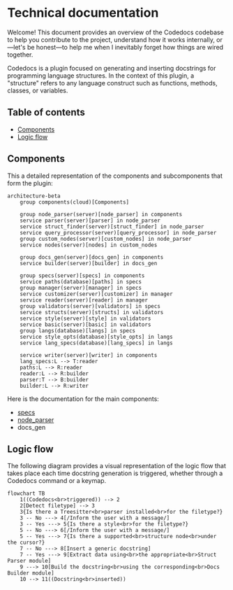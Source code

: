 # Technical documentation

Welcome! This document provides an overview of the Codedocs codebase to
help you contribute to the project, understand how it works internally,
or—let's be honest—to help me when I inevitably forget how things are wired
together.

Codedocs is a plugin focused on generating and inserting docstrings for
programming language structures. In the context of this plugin, a "structure"
refers to any language construct such as functions, methods, classes, or variables.

## Table of contents

- [Components](#components)
- [Logic flow](#logic-flow)

## Components

This a detailed representation of the components and subcomponents that form the
plugin:

```mermaid
architecture-beta
    group components(cloud)[Components]

    group node_parser(server)[node_parser] in components
    service parser(server)[parser] in node_parser
    service struct_finder(server)[struct_finder] in node_parser
    service query_processor(server)[query_processor] in node_parser
    group custom_nodes(server)[custom_nodes] in node_parser
    service nodes(server)[nodes] in custom_nodes

    group docs_gen(server)[docs_gen] in components
    service builder(server)[builder] in docs_gen

    group specs(server)[specs] in components
    service paths(database)[paths] in specs
    group manager(server)[manager] in specs
    service customizer(server)[customizer] in manager
    service reader(server)[reader] in manager
    group validators(server)[validators] in specs
    service structs(server)[structs] in validators
    service style(server)[style] in validators
    service basic(server)[basic] in validators
    group langs(database)[langs] in specs
    service style_opts(database)[style_opts] in langs
    service lang_specs(database)[lang_specs] in langs

    service writer(server)[writer] in components
    lang_specs:L --> T:reader
    paths:L --> R:reader
    reader:L --> R:builder
    parser:T --> B:builder
    builder:L --> R:writer
```

Here is the documentation for the main components:

- [specs](./specs/README.md)
- [node_parser](./node_parser/README.md)
- docs_gen

## Logic flow

The following diagram provides a visual representation of the logic flow that
takes place each time docstring generation is triggered, whether through a Codedocs
command or a keymap.

```mermaid
flowchart TB
    1((Codedocs<br>triggered)) --> 2
    2[Detect filetype] --> 3
    3{Is there a Treesitter<br>parser installed<br>for the filetype?}
    3 -- No ---> 4[/Inform the user with a message/]
    3 -- Yes ---> 5{Is there a style<br>for the filetype?}
    5 -- No ---> 6[/Inform the user with a message/]
    5 -- Yes ---> 7{Is there a supported<br>structure node<br>under the cursor?}
    7 -- No ---> 8[Insert a generic docstring]
    7 -- Yes ---> 9[Extract data using<br>the appropriate<br>Struct Parser module]
    9 ---> 10[Build the docstring<br>using the corresponding<br>Docs Builder module]
    10 --> 11((Docstring<br>inserted))
```
